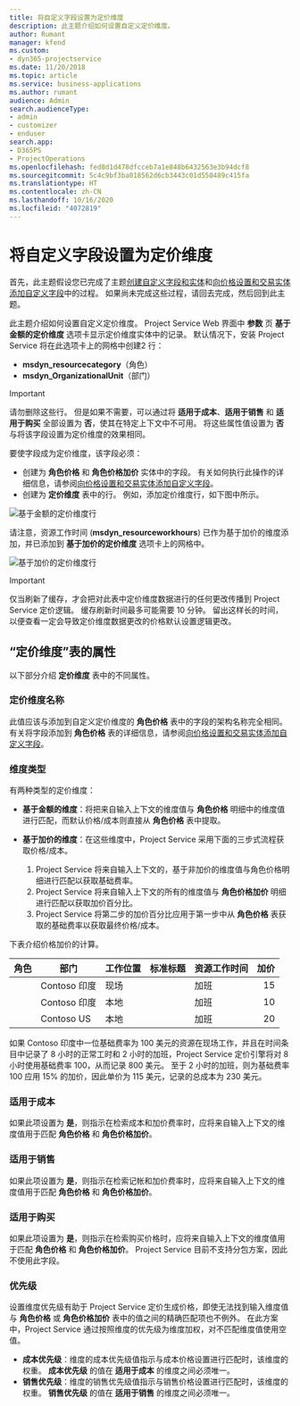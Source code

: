 ```yaml
---
title: 将自定义字段设置为定价维度
description: 此主题介绍如何设置自定义定价维度。
author: Rumant
manager: kfend
ms.custom:
- dyn365-projectservice
ms.date: 11/20/2018
ms.topic: article
ms.service: business-applications
ms.author: rumant
audience: Admin
search.audienceType:
- admin
- customizer
- enduser
search.app:
- D365PS
- ProjectOperations
ms.openlocfilehash: fed8d1d478dfcceb7a1e848b6432563e3b94dcf8
ms.sourcegitcommit: 5c4c9bf3ba018562d6cb3443c01d550489c415fa
ms.translationtype: HT
ms.contentlocale: zh-CN
ms.lasthandoff: 10/16/2020
ms.locfileid: "4072819"
---
```

# <a name="setting-up-custom-fields-as-pricing-dimensions"></a>将自定义字段设置为定价维度 

首先，此主题假设您已完成了主题[创建自定义字段和实体](create-custom-fields-entities.md)和[向价格设置和交易实体添加自定义字段](field-references.md)中的过程。 如果尚未完成这些过程，请回去完成，然后回到此主题。 

此主题介绍如何设置自定义定价维度。 Project Service Web 界面中 **参数** 页 **基于金额的定价维度** 选项卡显示定价维度实体中的记录。 默认情况下，安装 Project Service 将在此选项卡上的网格中创建2 行：

- **msdyn_resourcecategory**（角色）
- **msdyn_OrganizationalUnit**（部门）

> [!IMPORTANT]
> 请勿删除这些行。 但是如果不需要，可以通过将 **适用于成本**、**适用于销售** 和 **适用于购买** 全部设置为 **否**，使其在特定上下文中不可用。 将这些属性值设置为 **否** 与将该字段设置为定价维度的效果相同。

要使字段成为定价维度，该字段必须：

- 创建为 **角色价格** 和 **角色价格加价** 实体中的字段。 有关如何执行此操作的详细信息，请参阅[向价格设置和交易实体添加自定义字段](field-references.md)。
- 创建为 **定价维度** 表中的行。 例如，添加定价维度行，如下图中所示。 

![基于金额的定价维度行](media/Amt-based-PD.png)

请注意，资源工作时间 (**msdyn_resourceworkhours**) 已作为基于加价的维度添加，并已添加到 **基于加价的定价维度** 选项卡上的网格中。

![基于加价的定价维度行](media/Markup-based-PD.png)

> [!IMPORTANT]
> 仅当刷新了缓存，才会把对此表中定价维度数据进行的任何更改传播到 Project Service 定价逻辑。 缓存刷新时间最多可能需要 10 分钟。 留出这样长的时间，以便查看一定会导致定价维度数据更改的价格默认设置逻辑更改。


## <a name="attributes-of-the-pricing-dimensions-table"></a>“定价维度”表的属性
以下部分介绍 **定价维度** 表中的不同属性。

### <a name="pricing-dimension-name"></a>定价维度名称
此值应该与添加到自定义定价维度的 **角色价格** 表中的字段的架构名称完全相同。 有关将字段添加到 **角色价格** 表的详细信息，请参阅[向价格设置和交易实体添加自定义字段](field-references.md)。

### <a name="type-of-dimension"></a>维度类型
有两种类型的定价维度：
  
  - **基于金额的维度**：将把来自输入上下文的维度值与 **角色价格** 明细中的维度值进行匹配，而默认价格/成本则直接从 **角色价格** 表中提取。
  - **基于加价的维度**：在这些维度中，Project Service 采用下面的三步式流程获取价格/成本。
 
    1. Project Service 将来自输入上下文的，基于非加价的维度值与角色价格明细进行匹配以获取基础费率。
    2. Project Service 将来自输入上下文的所有的维度值与 **角色价格加价** 明细进行匹配以获取加价百分比。
    3. Project Service 将第二步的加价百分比应用于第一步中从 **角色价格** 表获取的基础费率以获取最终价格/成本。
   
   下表介绍价格加价的计算。
  
| 角色        | 部门    |工作位置      |标准标题      |资源工作时间      |  加价|
| ------------|-------------|-------------------|--------------------|-------------------------|--------:|
|             | Contoso 印度|现场            |                    |加班                 |15     |
|             | Contoso 印度|本地             |                    |加班                 |10     |
|             | Contoso US   |本地             |                    |加班                 |20     |


如果 Contoso 印度中一位基础费率为 100 美元的资源在现场工作，并且在时间条目中记录了 8 小时的正常工时和 2 小时的加班，Project Service 定价引擎将对 8 小时使用基础费率 100，从而记录 800 美元。 至于 2 小时的加班，则为基础费率 100 应用 15% 的加价，因此单价为 115 美元，记录的总成本为 230 美元。

### <a name="applicable-to-cost"></a>适用于成本 
如果此项设置为 **是**，则指示在检索成本和加价费率时，应将来自输入上下文的维度值用于匹配 **角色价格** 和 **角色价格加价**。

### <a name="applicable-to-sales"></a>适用于销售
如果此项设置为 **是**，则指示在检索记帐和加价费率时，应将来自输入上下文的维度值用于匹配 **角色价格** 和 **角色价格加价**。

### <a name="applicable-to-purchase"></a>适用于购买
如果此项设置为 **是**，则指示在检索购买价格时，应将来自输入上下文的维度值用于匹配 **角色价格** 和 **角色价格加价**。 Project Service 目前不支持分包方案，因此不使用此字段。 

### <a name="priority"></a>优先级
设置维度优先级有助于 Project Service 定价生成价格，即使无法找到输入维度值与 **角色价格** 或 **角色价格加价** 表中的值之间的精确匹配项也不例外。 在此方案中，Project Service 通过按照维度的优先级为维度加权，对不匹配维度值使用空值。

- **成本优先级**：维度的成本优先级值指示与成本价格设置进行匹配时，该维度的权重。 **成本优先级** 的值在 **适用于成本** 的维度之间必须唯一。
- **销售优先级**：维度的销售优先级值指示与销售价格设置进行匹配时，该维度的权重。 **销售优先级** 的值在 **适用于销售** 的维度之间必须唯一。
